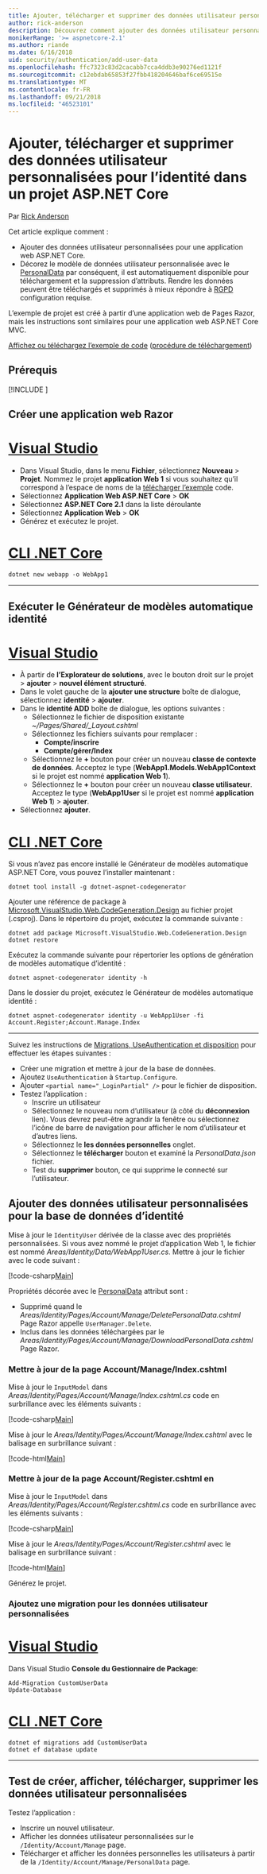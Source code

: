 ```yaml
---
title: Ajouter, télécharger et supprimer des données utilisateur personnalisées pour l’identité dans un projet ASP.NET Core
author: rick-anderson
description: Découvrez comment ajouter des données utilisateur personnalisées à l’identité dans un projet ASP.NET Core. Supprimer des données par RGPD.
monikerRange: '>= aspnetcore-2.1'
ms.author: riande
ms.date: 6/16/2018
uid: security/authentication/add-user-data
ms.openlocfilehash: ffc7323c83d2cacabb7cca4ddb3e90276ed1121f
ms.sourcegitcommit: c12ebdab65853f27fbb418204646baf6ce69515e
ms.translationtype: MT
ms.contentlocale: fr-FR
ms.lasthandoff: 09/21/2018
ms.locfileid: "46523101"
---
```

# <a name="add-download-and-delete-custom-user-data-to-identity-in-an-aspnet-core-project"></a>Ajouter, télécharger et supprimer des données utilisateur personnalisées pour l’identité dans un projet ASP.NET Core

Par [Rick Anderson](https://twitter.com/RickAndMSFT)

Cet article explique comment :

* Ajouter des données utilisateur personnalisées pour une application web ASP.NET Core.
* Décorez le modèle de données utilisateur personnalisée avec le [PersonalData](/dotnet/api/microsoft.aspnetcore.identity.personaldataattribute?view=aspnetcore-2.1) par conséquent, il est automatiquement disponible pour téléchargement et la suppression d’attributs. Rendre les données peuvent être téléchargés et supprimés à mieux répondre à [RGPD](xref:security/gdpr) configuration requise.

L’exemple de projet est créé à partir d’une application web de Pages Razor, mais les instructions sont similaires pour une application web ASP.NET Core MVC.

[Affichez ou téléchargez l’exemple de code](https://github.com/aspnet/Docs/tree/live/aspnetcore/security/authentication/add-user-data/sample) ([procédure de téléchargement](xref:tutorials/index#how-to-download-a-sample))

## <a name="prerequisites"></a>Prérequis

[!INCLUDE [](~/includes/2.1-SDK.md)]

## <a name="create-a-razor-web-app"></a>Créer une application web Razor

# <a name="visual-studiotabvisual-studio"></a>[Visual Studio](#tab/visual-studio)

* Dans Visual Studio, dans le menu **Fichier**, sélectionnez **Nouveau** > **Projet**. Nommez le projet **application Web 1** si vous souhaitez qu’il correspond à l’espace de noms de la [télécharger l’exemple](https://github.com/aspnet/Docs/tree/live/aspnetcore/security/authentication/add-user-data/sample) code.
* Sélectionnez **Application Web ASP.NET Core** > **OK**
* Sélectionnez **ASP.NET Core 2.1** dans la liste déroulante
* Sélectionnez **Application Web**  > **OK**
* Générez et exécutez le projet.

# <a name="net-core-clitabnetcore-cli"></a>[CLI .NET Core](#tab/netcore-cli)

```cli
dotnet new webapp -o WebApp1
```

---

## <a name="run-the-identity-scaffolder"></a>Exécuter le Générateur de modèles automatique identité

# <a name="visual-studiotabvisual-studio"></a>[Visual Studio](#tab/visual-studio)

* À partir de **l’Explorateur de solutions**, avec le bouton droit sur le projet > **ajouter** > **nouvel élément structuré**.
* Dans le volet gauche de la **ajouter une structure** boîte de dialogue, sélectionnez **identité** > **ajouter**.
* Dans le **identité ADD** boîte de dialogue, les options suivantes :
  * Sélectionnez le fichier de disposition existante *~/Pages/Shared/_Layout.cshtml*
  * Sélectionnez les fichiers suivants pour remplacer :
    * **Compte/inscrire**
    * **Compte/gérer/Index**
  * Sélectionnez le **+** bouton pour créer un nouveau **classe de contexte de données**. Acceptez le type (**WebApp1.Models.WebApp1Context** si le projet est nommé **application Web 1**).
  * Sélectionnez le **+** bouton pour créer un nouveau **classe utilisateur**. Acceptez le type (**WebApp1User** si le projet est nommé **application Web 1**) > **ajouter**.
* Sélectionnez **ajouter**.

# <a name="net-core-clitabnetcore-cli"></a>[CLI .NET Core](#tab/netcore-cli)

Si vous n’avez pas encore installé le Générateur de modèles automatique ASP.NET Core, vous pouvez l’installer maintenant :

```cli
dotnet tool install -g dotnet-aspnet-codegenerator
```

Ajouter une référence de package à [Microsoft.VisualStudio.Web.CodeGeneration.Design](https://www.nuget.org/packages/Microsoft.VisualStudio.Web.CodeGeneration.Design/) au fichier projet (.csproj). Dans le répertoire du projet, exécutez la commande suivante :

```cli
dotnet add package Microsoft.VisualStudio.Web.CodeGeneration.Design
dotnet restore
```

Exécutez la commande suivante pour répertorier les options de génération de modèles automatique d’identité :

```cli
dotnet aspnet-codegenerator identity -h
```

Dans le dossier du projet, exécutez le Générateur de modèles automatique identité :

```cli
dotnet aspnet-codegenerator identity -u WebApp1User -fi Account.Register;Account.Manage.Index
```

-------------

Suivez les instructions de [Migrations, UseAuthentication et disposition](xref:security/authentication/scaffold-identity#efm) pour effectuer les étapes suivantes :

* Créer une migration et mettre à jour de la base de données.
* Ajoutez `UseAuthentication` à `Startup.Configure`.
* Ajouter `<partial name="_LoginPartial" />` pour le fichier de disposition.
* Testez l’application :
  * Inscrire un utilisateur
  * Sélectionnez le nouveau nom d’utilisateur (à côté du **déconnexion** lien). Vous devrez peut-être agrandir la fenêtre ou sélectionnez l’icône de barre de navigation pour afficher le nom d’utilisateur et d’autres liens.
  * Sélectionnez le **les données personnelles** onglet.
  * Sélectionnez le **télécharger** bouton et examiné la *PersonalData.json* fichier.
  * Test du **supprimer** bouton, ce qui supprime le connecté sur l’utilisateur.

## <a name="add-custom-user-data-to-the-identity-db"></a>Ajouter des données utilisateur personnalisées pour la base de données d’identité

Mise à jour le `IdentityUser` dérivée de la classe avec des propriétés personnalisées. Si vous avez nommé le projet d’application Web 1, le fichier est nommé *Areas/Identity/Data/WebApp1User.cs*. Mettre à jour le fichier avec le code suivant :

[!code-csharp[Main](add-user-data/sample/Areas/Identity/Data/WebApp1User.cs)]

Propriétés décorée avec le [PersonalData](/dotnet/api/microsoft.aspnetcore.identity.personaldataattribute?view=aspnetcore-2.1) attribut sont :

* Supprimé quand le *Areas/Identity/Pages/Account/Manage/DeletePersonalData.cshtml* Page Razor appelle `UserManager.Delete`.
* Inclus dans les données téléchargées par le *Areas/Identity/Pages/Account/Manage/DownloadPersonalData.cshtml* Page Razor.

### <a name="update-the-accountmanageindexcshtml-page"></a>Mettre à jour de la page Account/Manage/Index.cshtml

Mise à jour le `InputModel` dans *Areas/Identity/Pages/Account/Manage/Index.cshtml.cs* code en surbrillance avec les éléments suivants :

[!code-csharp[Main](add-user-data/sample/Areas/Identity/Pages/Account/Manage/Index.cshtml.cs?name=snippet&highlight=28-36,63-64,87-95,120)]

Mise à jour le *Areas/Identity/Pages/Account/Manage/Index.cshtml* avec le balisage en surbrillance suivant :

[!code-html[Main](add-user-data/sample/Areas/Identity/Pages/Account/Manage/Index.cshtml?highlight=34-41)]

### <a name="update-the-accountregistercshtml-page"></a>Mettre à jour de la page Account/Register.cshtml en

Mise à jour le `InputModel` dans *Areas/Identity/Pages/Account/Register.cshtml.cs* code en surbrillance avec les éléments suivants :

[!code-csharp[Main](add-user-data/sample/Areas/Identity/Pages/Account/Register.cshtml.cs?name=snippet&highlight=8-16,43,44)]

Mise à jour le *Areas/Identity/Pages/Account/Register.cshtml* avec le balisage en surbrillance suivant :

[!code-html[Main](add-user-data/sample/Areas/Identity/Pages/Account/Register.cshtml?highlight=16-25)]

Générez le projet.

### <a name="add-a-migration-for-the-custom-user-data"></a>Ajoutez une migration pour les données utilisateur personnalisées

# <a name="visual-studiotabvisual-studio"></a>[Visual Studio](#tab/visual-studio)

Dans Visual Studio **Console du Gestionnaire de Package**:

```PMC
Add-Migration CustomUserData
Update-Database
```

# <a name="net-core-clitabnetcore-cli"></a>[CLI .NET Core](#tab/netcore-cli)

```cli
dotnet ef migrations add CustomUserData
dotnet ef database update
```

------

## <a name="test-create-view-download-delete-custom-user-data"></a>Test de créer, afficher, télécharger, supprimer les données utilisateur personnalisées

Testez l’application :

* Inscrire un nouvel utilisateur.
* Afficher les données utilisateur personnalisées sur le `/Identity/Account/Manage` page.
* Télécharger et afficher les données personnelles les utilisateurs à partir de la `/Identity/Account/Manage/PersonalData` page.
